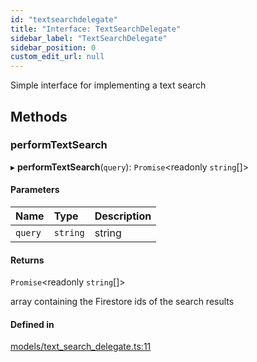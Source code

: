 ```yaml
---
id: "textsearchdelegate"
title: "Interface: TextSearchDelegate"
sidebar_label: "TextSearchDelegate"
sidebar_position: 0
custom_edit_url: null
---
```


Simple interface for implementing a text search

## Methods

### performTextSearch

▸ **performTextSearch**(`query`): `Promise`<readonly `string`[]\>

#### Parameters

| Name | Type | Description |
| :------ | :------ | :------ |
| `query` | `string` | string |

#### Returns

`Promise`<readonly `string`[]\>

array containing the Firestore ids of the search results

#### Defined in

[models/text_search_delegate.ts:11](https://github.com/Camberi/firecms/blob/b1328ad/src/models/text_search_delegate.ts#L11)
